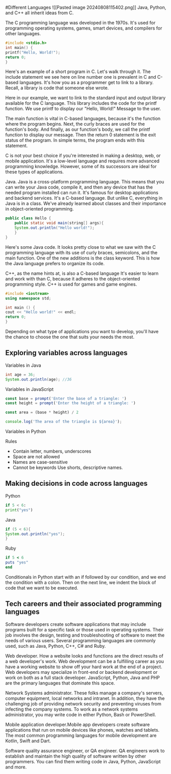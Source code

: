 #Different Languages
![[Pasted image 20240808115402.png]]
Java, Python, and C++ all inherit ideas from C.

The C programming language was developed in the 1970s. It's used for programming operating systems, games, smart devices, and compilers for other languages. 
``` c 
#include <stdio.h>
int main() {
printf("Hello, World!");
return 0;
}
```
Here's an example of a short program in C. Let's walk through it. The include statement we see here on line number one is prevalent in C and C-based languages. It's how you as a programmer get to link to a library. Recall, a library is code that someone else wrote. 

Here in our example, we want to link to the standard input and output library available for the C language. This library includes the code for the printf function. We use printf to display our "Hello, World!" Message to the user. 

The main function is vital in C-based languages, because it's the function where the program begins. Next, the curly braces are used for the function's body. And finally, as our function's body, we call the printf function to display our message. Then the return 0 statement is the exit status of the program. In simple terms, the program ends with this statement. 

C is not your best choice if you're interested in making a desktop, web, or mobile application. It's a low-level language and requires more advanced programming knowledge. However, some of its successors are ideal for these types of applications.

Java. Java is a cross-platform programming language. This means that you can write your Java code, compile it, and then any device that has the needed program installed can run it. It's famous for desktop applications and backend services. It's a C-based language. But unlike C, everything in Java is in a class. We've already learned about classes and their importance in object-oriented programming. 

```java
public class Hello {
	public static void main(string[] args){
	System.out.println("Hello world!");
	}
}
```
Here's some Java code. It looks pretty close to what we saw with the C programming language with its use of curly braces, semicolons, and the main function. One of the new additions is the class keyword. This is how the Java language prefers to organize its code. 

C++, as the name hints at, is also a C-based language It's easier to learn and work with than C, because it adheres to the object-oriented programming style. C++ is used for games and game engines. 

```c++
#include <iostream>
using namespace std;

int main () {
cout << "Hello world!" << endl;
return 0;
}
```

Depending on what type of applications you want to develop, you'll have the chance to choose the one that suits your needs the most.

## Exploring variables across languages 

Variables in Java
```java
int age = 36;
System.out.println(age); //36
```
Variables in JavaScript
```js
const base = prompt('Enter the base of a triangle: ')
const height = prompt('Enter the height of a triangle: ')

const area = (base * height) / 2

console.log('The area of the triangle is ${area}');
```
Variables in Python

Rules 
- Contain letter, numbers, underscores
- Space are not allowed
- Names are case-sensitive
- Cannot be keywords
Use shorts, descriptive names.

## Making decisions in code across languages

Python 
```python
if 5 < 6:
print("yes")
```
Java
```java
if (5 < 6){
System.out.println("yes");
}
```
Ruby
```ruby
if 5 < 6
puts "yes"
end
```
Conditionals in Python start with an if followed by our condition, and we end the condition with a colon. Then on the next line, we indent the block of code that we want to be executed.

## Tech careers and their associated programming languages

Software developers create software applications that may include programs built for a specific task or those used in operating systems. Their job involves the design, testing and troubleshooting of software to meet the needs of various users. Several programming languages are commonly used, such as Java, Python, C++, C# and Ruby.

Web developer. How a website looks and functions are the direct results of a web developer's work. Web development can be a fulfilling career as you have a working website to show off your hard work at the end of a project. Web developers may specialize in front-end or backend development or work on both as a full stack developer. JavaScript, Python, Java and PHP are the primary languages that dominate this space. 

Network Systems administrator. These folks manage a company's servers, computer equipment, local networks and intranet. In addition, they have the challenging job of providing network security and preventing viruses from infecting the company systems. To work as a network systems administrator, you may write code in either Python, Bash or PowerShell. 

Mobile application developer.Mobile app developers create software applications that run on mobile devices like phones, watches and tablets. The most common programming languages for mobile development are Kotlin, Swift and Dart. 

Software quality assurance engineer, or QA engineer. QA engineers work to establish and maintain the high quality of software written by other programmers. You can find them writing code in Java, Python, JavaScript and more.